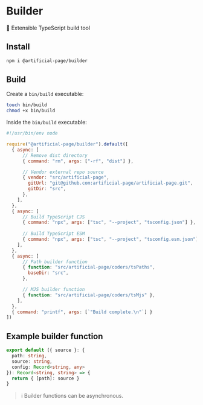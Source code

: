 # Builder

🔧 Extensible TypeScript build tool

## Install

```bash
npm i @artificial-page/builder
```

## Build

Create a `bin/build` executable:

```bash
touch bin/build
chmod +x bin/build
```

Inside the `bin/build` executable:

```js
#!/usr/bin/env node

require("@artificial-page/builder").default([
  { async: [
      // Remove dist directory
      { command: "rm", args: ["-rf", "dist"] },

      // Vendor external repo source
      { vendor: "src/artificial-page",
        gitUrl: "git@github.com:artificial-page/artificial-page.git",
        gitDir: "src",
      },
    ],
  },
  { async: [
      // Build TypeScript CJS
      { command: "npx", args: ["tsc", "--project", "tsconfig.json"] },
      
      // Build TypeScript ESM
      { command: "npx", args: ["tsc", "--project", "tsconfig.esm.json"] },
    ],
  },
  { async: [
      // Path builder function
      { function: "src/artificial-page/coders/tsPaths",
        baseDir: "src",
      },

      // MJS builder function
      { function: "src/artificial-page/coders/tsMjs" },
    ],
  },
  { command: "printf", args: [`"Build complete.\n"`] }
])
```

## Example builder function

```ts
export default ({ source }: {
  path: string,
  source: string,
  config: Record<string, any>
}): Record<string, string> => {
  return { [path]: source }
}
```

> ℹ️ Builder functions can be asynchronous.